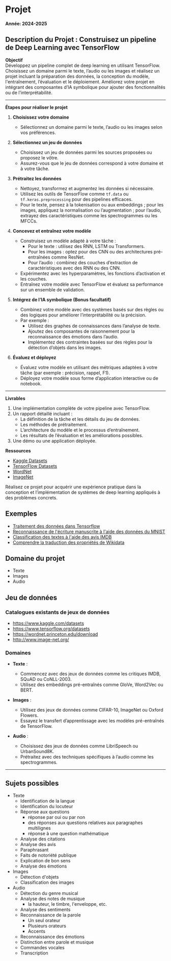 
# Projet

**Année: 2024-2025**

## **Description du Projet : Construisez un pipeline de Deep Learning avec TensorFlow**

**Objectif**  
Développez un pipeline complet de deep learning en utilisant TensorFlow. Choisissez un domaine parmi le texte, l’audio ou les images et réalisez un projet incluant la préparation des données, la conception du modèle, l'entraînement, l’évaluation et le déploiement. Améliorez votre projet en intégrant des composantes d’IA symbolique pour ajouter des fonctionnalités ou de l’interprétabilité.

---

**Étapes pour réaliser le projet**  

1. **Choisissez votre domaine**  
   - Sélectionnez un domaine parmi le texte, l’audio ou les images selon vos préférences.  

2. **Sélectionnez un jeu de données**  
   - Choisissez un jeu de données parmi les sources proposées ou proposez le vôtre.  
   - Assurez-vous que le jeu de données correspond à votre domaine et à votre tâche.  

3. **Prétraitez les données**  
   - Nettoyez, transformez et augmentez les données si nécessaire.  
   - Utilisez les outils de TensorFlow comme `tf.data` ou `tf.keras.preprocessing` pour des pipelines efficaces.  
   - Pour le texte, pensez à la tokenisation ou aux embeddings ; pour les images, appliquez la normalisation ou l’augmentation ; pour l’audio, extrayez des caractéristiques comme les spectrogrammes ou les MFCCs.  

4. **Concevez et entraînez votre modèle**  
   - Construisez un modèle adapté à votre tâche :  
     - Pour le texte : utilisez des RNN, LSTM ou Transformers.  
     - Pour les images : optez pour des CNN ou des architectures pré-entraînées comme ResNet.  
     - Pour l’audio : combinez des couches d’extraction de caractéristiques avec des RNN ou des CNN.  
   - Expérimentez avec les hyperparamètres, les fonctions d’activation et les couches.  
   - Entraînez votre modèle avec TensorFlow et évaluez sa performance sur un ensemble de validation.  

5. **Intégrez de l’IA symbolique (Bonus facultatif)**  
   - Combinez votre modèle avec des systèmes basés sur des règles ou des logiques pour améliorer l’interprétabilité ou la précision.  
   - Par exemple :  
     - Utilisez des graphes de connaissances dans l’analyse de texte.  
     - Ajoutez des composantes de raisonnement pour la reconnaissance des émotions dans l’audio.  
     - Implémentez des contraintes basées sur des règles pour la détection d’objets dans les images.  

6. **Évaluez et déployez**  
   - Évaluez votre modèle en utilisant des métriques adaptées à votre tâche (par exemple : précision, rappel, F1).  
   - Déployez votre modèle sous forme d’application interactive ou de notebook.  

---

**Livrables**  

1. Une implémentation complète de votre pipeline avec TensorFlow.  
2. Un rapport détaillé incluant :  
   - La définition de la tâche et les détails du jeu de données.  
   - Les méthodes de prétraitement.  
   - L’architecture du modèle et le processus d’entraînement.  
   - Les résultats de l’évaluation et les améliorations possibles.  
3. Une démo ou une application déployée.  

**Ressources**  
- [Kaggle Datasets](https://www.kaggle.com/datasets)  
- [TensorFlow Datasets](https://www.tensorflow.org/datasets)  
- [WordNet](https://wordnet.princeton.edu/download)  
- [ImageNet](http://www.image-net.org/)  

Réalisez ce projet pour acquérir une expérience pratique dans la conception et l’implémentation de systèmes de deep learning appliqués à des problèmes concrets.

## Exemples
 - [Traitement des données dans Tensorflow](Data.ipynb)
 - [Reconnaissance de l'écriture manuscrite à l'aide des données du MNIST](Introduction.ipynb)
 - [Classification des textes à l'aide des avis IMDB](Textes.ipynb)
 - [Comprendre la traduction des propriétés de Wikidata](miniprojet-notebook.ipynb)

## Domaine du projet
 - Texte
 - Images
 - Audio

## Jeu de données
### Catalogues existants de jeux de données
 - https://www.kaggle.com/datasets
 - https://www.tensorflow.org/datasets
 - https://wordnet.princeton.edu/download
 - http://www.image-net.org/

### Domaines
- **Texte** :  
  - Commencez avec des jeux de données comme les critiques IMDB, SQuAD ou CoNLL-2003.  
  - Utilisez des embeddings pré-entraînés comme GloVe, Word2Vec ou BERT.  

- **Images** :  
  - Utilisez des jeux de données comme CIFAR-10, ImageNet ou Oxford Flowers.  
  - Essayez le transfert d’apprentissage avec les modèles pré-entraînés de TensorFlow.  

- **Audio** :  
  - Choisissez des jeux de données comme LibriSpeech ou UrbanSound8K.  
  - Prétraitez avec des techniques spécifiques à l’audio comme les spectrogrammes.  

---

## Sujets possibles
 - Texte
   - Identification de la langue
   - Identification du locuteur
   - Réponse aux questions
      - réponse par oui ou par non
      - des réponses aux questions relatives aux paragraphes multilignes
      - réponse à une question mathématique
   - Analyse des citations
   - Analyse des avis
   - Paraphrasant
   - Faits de notoriété publique
   - Explication de bon sens
   - Analyse des émotions
 - Images
   - Détection d'objets
   - Classification des images
 - Audio
   - Détection du genre musical
   - Analyse des notes de musique
     - la hauteur, le timbre, l'enveloppe, etc.
   - Analyse des sentiments
   - Reconnaissance de la parole
     - Un seul orateur
     - Plusieurs orateurs
     - Accents
   - Reconnaissance des émotions
   - Distinction entre parole et musique
   - Commandes vocales
   - Transcription


